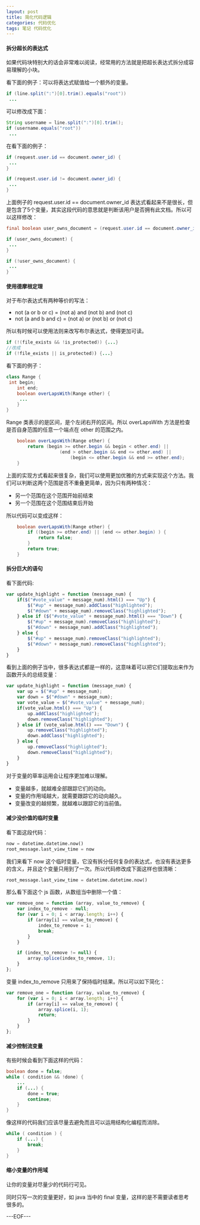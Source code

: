 ```yaml
---
layout: post
title: 简化代码逻辑
categories: 代码优化
tags: 笔记 代码优化
---
```


#### 拆分超长的表达式

如果代码块特别大的话会非常难以阅读，经常用的方法就是把超长表达式拆分成容易理解的小块。

看下面的例子：可以将表达式赋值给一个额外的变量。

```java
if (line.split(":")[0].trim().equals("root"))
 ...
```

可以修改成下面：

```java
String username = line.split(":")[0].trim();
if (username.equals("root"))
 ...
```

在看下面的例子：

```java
if (request.user.id == document.owner_id) {
 ...
}

if (request.user.id != document.owner_id) {
 ...
}
```

上面例子的 request.user.id == document.owner_id 表达式看起来不是很长，但是包含了5个变量，其实这段代码的意思就是判断该用户是否拥有此文档。所以可以这样修改：

```java
final boolean user_owns_document = (request.user.id == document.owner_id);

if (user_owns_document) {
 ...
}

if (!user_owns_document) {
 ...
}
```

#### 使用德摩根定理

对于布尔表达式有两种等价的写法：

- not (a or b or c) = (not a) and (not b) and (not c)
- not (a and b and c) = (not a) or (not b) or (not c)

所以有时候可以使用法则来改写布尔表达式，使得更加可读。

```java
if (!(file_exists && !is_protected)) {...}
//改成
if (!file_exists || is_protected)) {...}
```

看下面的例子：

```java
class Range {
 int begin;
    int end;
    boolean overLapsWith(Range other) {
     ...
    }
}

```

Range 类表示的是区间，是个左闭右开的区间。所以 overLapsWith 方法是检查是否自身范围的任意一个端点在 other 的范围之内。

```java
	boolean overLapsWith(Range other) {
     	return (begin >= other.begin && begin < other.end) ||
        			(end > other.begin && end <= other.end) ||
                    	(begin <= other.begin && end >= other.end);
    }
```

上面的实现方式看起来很复杂，我们可以使用更加优雅的方式来实现这个方法。我们可以判断这两个范围是否不重叠更简单，因为只有两种情况：

- 另一个范围在这个范围开始前结束
- 另一个范围在这个范围结束后开始

所以代码可以变成这样：

```java
	boolean overLapsWith(Range other) {
    	if ((begin >= other.end) || (end <= other.begin) ) {
        	return false;
        }
     	return true;
    }
```

#### 拆分巨大的语句

看下面代码:

```javascript
var update_highlight = function (message_num) {
	if($("#vote_value" + message_num).html() === "Up") {
    	$("#up" + message_num).addClass("highlighted");
        $("#down" + message_num).removeClass("highlighted");
    } else if ($("#vote_value" + message_num).html() === "Down") {
    	$("#up" + message_num).removeClass("highlighted");
        $("#down" + message_num).addClass("highlighted");
    } else {
    	$("#up" + message_num).removeClass("highlighted");
        $("#down" + message_num).removeClass("highlighted");
    }
}
```

看到上面的例子当中，很多表达式都是一样的，这意味着可以把它们提取出来作为函数开头的总结变量：

```javascript
var update_highlight = function (message_num) {
	var up = $("#up" + message_num);
    var down = $("#down" + message_num);
    var vote_value = $("#vote_value" + message_num);
	if(vote_value.html() === "Up") {
    	up.addClass("highlighted");
        down.removeClass("highlighted");
    } else if (vote_value.html() === "Down") {
    	up.removeClass("highlighted");
        down.addClass("highlighted");
    } else {
    	up.removeClass("highlighted");
        down.removeClass("highlighted");
    }
}
```

对于变量的草率运用会让程序更加难以理解。

- 变量越多，就越难全部跟踪它们的动向。
- 变量的作用域越大，就需要跟踪它的动向越久。
- 变量改变的越频繁，就越难以跟踪它的当前值。

#### 减少没价值的临时变量

看下面这段代码：

```python
now = datetime.datetime.now()
root_message.last_view_time = now
```

我们来看下 now 这个临时变量，它没有拆分任何复杂的表达式，也没有表达更多的含义，并且这个变量只用到了一次。所以代码修改成下面这样也很清晰：

```python
root_message.last_view_time = datetime.datetime.now()
```

那么看下面这个 js 函数，从数组当中删除一个值：

```javascript
var remove_one = function (array, value_to_remove) {
	var index_to_remove - null;
    for (var i = 0; i < array.length; i++) {
    	if (array[i] == value_to_remove) {
        	index_to_remove = i;
            break;
        }
    }

    if (index_to_remove != null) {
    	array.splice(index_to_remove, 1);
    }
};
```

变量 index_to_remove 只用来了保持临时结果。所以可以如下简化：

```javascript
var remove_one = function (array, value_to_remove) {
    for (var i = 0; i < array.length; i++) {
    	if (array[i] == value_to_remove) {
        	array.splice(i, 1);
            return;
        }
    }
};
```

#### 减少控制流变量

有些时候会看到下面这样的代码：

```java
boolean done = false;
while ( condition && !done) {
	...
    if (...) {
    	done = true;
        continue;
    }
}
```

像这样的代码我们应该尽量去避免而且可以运用结构化编程而消除。

```java
while ( condition ) {
    if (...) {
		break;
	}
}
```

#### 缩小变量的作用域

让你的变量对尽量少的代码行可见。

同时只写一次的变量更好，如 java 当中的 final 变量，这样的是不需要读者思考很多的。

---EOF---
